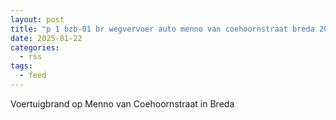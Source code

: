 ```yaml
---
layout: post
title: "p 1 bzb-01 br wegvervoer auto menno van coehoornstraat breda 203132"
date: 2025-01-22
categories: 
  - rss
tags: 
  - feed
---
```


Voertuigbrand op Menno van Coehoornstraat in Breda
